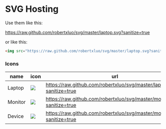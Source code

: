 # SVG Hosting

Use them like this:

https://raw.github.com/robertxluo/svg/master/laptop.svg?sanitize=true



or like this:

```markdown
<img src="https://raw.github.com/robertxluo/svg/master/laptop.svg?sanitize=true" />
```

### Icons
name|icon|url
-|-|-
Laptop | <img src="https://raw.github.com/robertxluo/svg/master/laptop.svg?sanitize=true"/> | https://raw.github.com/robertxluo/svg/master/laptop.svg?sanitize=true
Monitor | <img src="https://raw.github.com/robertxluo/svg/master/monitor.svg?sanitize=true"/> | https://raw.github.com/robertxluo/svg/master/monitor.svg?sanitize=true
Device | <img src="https://raw.github.com/robertxluo/svg/master/device.svg?sanitize=true"/> | https://raw.github.com/robertxluo/svg/master/monitor.svg?sanitize=true

